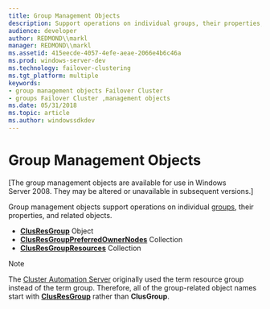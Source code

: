 ```yaml
---
title: Group Management Objects
description: Support operations on individual groups, their properties, and related objects.
audience: developer
author: REDMOND\\markl
manager: REDMOND\\markl
ms.assetid: 415eecde-4057-4efe-aeae-2066e4b6c46a
ms.prod: windows-server-dev
ms.technology: failover-clustering
ms.tgt_platform: multiple
keywords:
- group management objects Failover Cluster
- groups Failover Cluster ,management objects
ms.date: 05/31/2018
ms.topic: article
ms.author: windowssdkdev
---
```


# Group Management Objects

\[The group management objects are available for use in Windows Server 2008. They may be altered or unavailable in subsequent versions.\]

Group management objects support operations on individual [groups](groups.md), their properties, and related objects.

-   [**ClusResGroup**](clusresgroup-object.md) Object
-   [**ClusResGroupPreferredOwnerNodes**](clusresgrouppreferredownernodes-collection.md) Collection
-   [**ClusResGroupResources**](clusresgroupresources-collection.md) Collection

> [!Note]  
> The [Cluster Automation Server](https://msdn.microsoft.com/library/aa372940) originally used the term resource group instead of the term group. Therefore, all of the group-related object names start with [**ClusResGroup**](clusresgroup-object.md) rather than **ClusGroup**.

 

 

 




